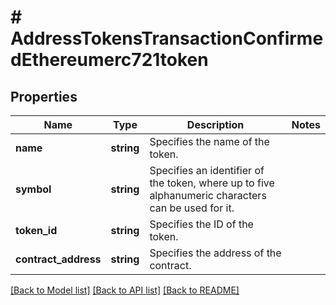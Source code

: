 # # AddressTokensTransactionConfirmedEthereumerc721token

## Properties

Name | Type | Description | Notes
------------ | ------------- | ------------- | -------------
**name** | **string** | Specifies the name of the token. |
**symbol** | **string** | Specifies an identifier of the token, where up to five alphanumeric characters can be used for it. |
**token_id** | **string** | Specifies the ID of the token. |
**contract_address** | **string** | Specifies the address of the contract. |

[[Back to Model list]](../../README.md#models) [[Back to API list]](../../README.md#endpoints) [[Back to README]](../../README.md)
